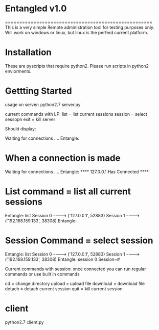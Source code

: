 # Entangled v1.0
====================================================
This is a very simple Remote administration tool for testing purposes only.
Will work on windows or linux, but linux is the perferd current platform.


Installation
=======================================================
These are pyscripts that require python2. Please run scripts in python2 enviorments.

Gettting Started
=========================================================

usage on server: 
python2.7 server.py

current commands with LP:
list = list current sessions
session = select sessopn
exit = kill server

Should display:

Waiting for connections ....
Entangle: 


When a connection is made
========================================================================================
Waiting for connections ....
Entangle: **** 127.0.0.1 Has Connected ****


List command = list all current sessions
===========================================
Entangle: list
Session 0 ----> ('127.0.0.1', 52883)
Session 1 ----> ('192.168.159.133', 38308)
Entangle: 



Session Command = select session
=========================================================================================
Entangle: list
Session 0 ----> ('127.0.0.1', 52883)
Session 1 ----> ('192.168.159.133', 38308)
Entangle: session 0
Session~# 


Current commands with session:
once connected you can run regular commands or use built in commands

cd = change directory
upload = upload file
download = download file
detach = detach current session
quit = kill current session

client
====================================
python2.7 client.py
